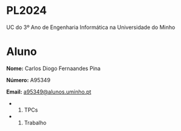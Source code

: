# PL2024

UC do 3º Ano de Engenharia Informática na Universidade do Minho

# Aluno

**Nome:** Carlos Diogo Fernaandes Pina

**Número:** A95349

**Email:** a95349@alunos.uminho.pt

* 1. TPCs
* 1. Trabalho
